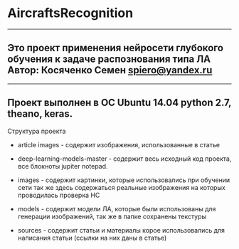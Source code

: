 # AircraftsRecognition

-----------------------------------------------------------------------------------------------
Это проект применения нейросети глубокого обучения к задаче распознования типа ЛА
Автор: Косяченко Семен spiero@yandex.ru
-----------------------------------------------------------------------------------------------


-----------------------------------------------------------------------------------------------
Проект выполнен в ОС Ubuntu 14.04
python 2.7, theano, keras.
-----------------------------------------------------------------------------------------------


Структура проекта
 - article images - содержит изображения, использованные в статье
 
 - deep-learning-models-master - содержит весь исходный код проекта, все блокноты jupiter notepad.
 - images - содержит картинки, которые использовались при обучении сети
       так же здесь содержаться реальные изображения на которых проводилась проверка НС  
	   
 - models - содержит модели ЛА, которые были использованы для генерации изображений, так же в папке сохранены текстуры
 - sources - содержит статьи и материалы корое использовались для написания статьи (ссылки на них даны в статье)

